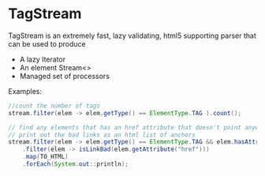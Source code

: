 # TagStream
TagStream is an extremely fast, lazy validating, html5 supporting parser that can be used to produce

* A lazy Iterator
* An element Stream<>
* Managed set of processors

Examples:

```java
//count the number of tags
stream.filter(elem -> elem.getType() == ElementType.TAG ).count();
```

```java
// find any elements that has an href attribute that doesn't point anywhere
// print out the bad links as an html list of anchors 
stream.filter(elem -> elem.getType() == ElementType.TAG && elem.hasAttribute("href") )
    .filter(elem -> isLinkBad(elem.getAttribute("href")))
    .map(TO_HTML)
    .forEach(System.out::println);
```